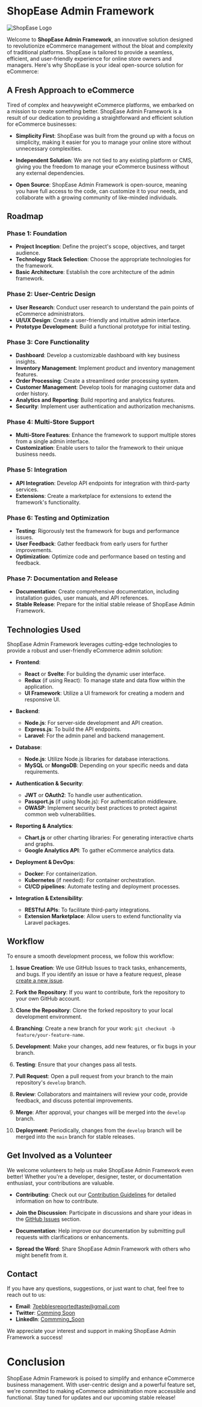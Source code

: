 # ShopEase Admin Framework

![ShopEase Logo](shopease-logo.png)

Welcome to **ShopEase Admin Framework**, an innovative solution designed to revolutionize eCommerce management without the bloat and complexity of traditional platforms. ShopEase is tailored to provide a seamless, efficient, and user-friendly experience for online store owners and managers. Here's why ShopEase is your ideal open-source solution for eCommerce:

## A Fresh Approach to eCommerce

Tired of complex and heavyweight eCommerce platforms, we embarked on a mission to create something better. ShopEase Admin Framework is a result of our dedication to providing a straightforward and efficient solution for eCommerce businesses:

- **Simplicity First**: ShopEase was built from the ground up with a focus on simplicity, making it easier for you to manage your online store without unnecessary complexities.

- **Independent Solution**: We are not tied to any existing platform or CMS, giving you the freedom to manage your eCommerce business without any external dependencies.

- **Open Source**: ShopEase Admin Framework is open-source, meaning you have full access to the code, can customize it to your needs, and collaborate with a growing community of like-minded individuals.


## Roadmap

### Phase 1: Foundation

- **Project Inception**: Define the project's scope, objectives, and target audience.
- **Technology Stack Selection**: Choose the appropriate technologies for the framework.
- **Basic Architecture**: Establish the core architecture of the admin framework.

### Phase 2: User-Centric Design

- **User Research**: Conduct user research to understand the pain points of eCommerce administrators.
- **UI/UX Design**: Create a user-friendly and intuitive admin interface.
- **Prototype Development**: Build a functional prototype for initial testing.

### Phase 3: Core Functionality

- **Dashboard**: Develop a customizable dashboard with key business insights.
- **Inventory Management**: Implement product and inventory management features.
- **Order Processing**: Create a streamlined order processing system.
- **Customer Management**: Develop tools for managing customer data and order history.
- **Analytics and Reporting**: Build reporting and analytics features.
- **Security**: Implement user authentication and authorization mechanisms.

### Phase 4: Multi-Store Support

- **Multi-Store Features**: Enhance the framework to support multiple stores from a single admin interface.
- **Customization**: Enable users to tailor the framework to their unique business needs.

### Phase 5: Integration

- **API Integration**: Develop API endpoints for integration with third-party services.
- **Extensions**: Create a marketplace for extensions to extend the framework's functionality.

### Phase 6: Testing and Optimization

- **Testing**: Rigorously test the framework for bugs and performance issues.
- **User Feedback**: Gather feedback from early users for further improvements.
- **Optimization**: Optimize code and performance based on testing and feedback.

### Phase 7: Documentation and Release

- **Documentation**: Create comprehensive documentation, including installation guides, user manuals, and API references.
- **Stable Release**: Prepare for the initial stable release of ShopEase Admin Framework.

## Technologies Used

ShopEase Admin Framework leverages cutting-edge technologies to provide a robust and user-friendly eCommerce admin solution:

- **Frontend**:
  - **React** or **Svelte**: For building the dynamic user interface.
  - **Redux** (if using React): To manage state and data flow within the application.
  - **UI Framework**: Utilize a UI framework for creating a modern and responsive UI.

- **Backend**:
  - **Node.js**: For server-side development and API creation.
  - **Express.js**: To build the API endpoints.
  - **Laravel**: For the admin panel and backend management.

- **Database**:
  - **Node.js**: Utilize Node.js libraries for database interactions.
  - **MySQL** or **MongoDB**: Depending on your specific needs and data requirements.

- **Authentication & Security**:
  - **JWT** or **OAuth2**: To handle user authentication.
  - **Passport.js** (if using Node.js): For authentication middleware.
  - **OWASP**: Implement security best practices to protect against common web vulnerabilities.

- **Reporting & Analytics**:
  - **Chart.js** or other charting libraries: For generating interactive charts and graphs.
  - **Google Analytics API**: To gather eCommerce analytics data.

- **Deployment & DevOps**:
  - **Docker**: For containerization.
  - **Kubernetes** (if needed): For container orchestration.
  - **CI/CD pipelines**: Automate testing and deployment processes.

- **Integration & Extensibility**:
  - **RESTful APIs**: To facilitate third-party integrations.
  - **Extension Marketplace**: Allow users to extend functionality via Laravel packages.



## Workflow

To ensure a smooth development process, we follow this workflow:

1. **Issue Creation**: We use GitHub Issues to track tasks, enhancements, and bugs. If you identify an issue or have a feature request, please [create a new issue](https://github.com/7Pebbles/ShopEase_Admin/issues).

2. **Fork the Repository**: If you want to contribute, fork the repository to your own GitHub account.

3. **Clone the Repository**: Clone the forked repository to your local development environment.

4. **Branching**: Create a new branch for your work: `git checkout -b feature/your-feature-name`.

5. **Development**: Make your changes, add new features, or fix bugs in your branch.

6. **Testing**: Ensure that your changes pass all tests.

7. **Pull Request**: Open a pull request from your branch to the main repository's `develop` branch.

8. **Review**: Collaborators and maintainers will review your code, provide feedback, and discuss potential improvements.

9. **Merge**: After approval, your changes will be merged into the `develop` branch.

10. **Deployment**: Periodically, changes from the `develop` branch will be merged into the `main` branch for stable releases.

## Get Involved as a Volunteer

We welcome volunteers to help us make ShopEase Admin Framework even better! Whether you're a developer, designer, tester, or documentation enthusiast, your contributions are valuable.

- **Contributing**: Check out our [Contribution Guidelines](CONTRIBUTING.md) for detailed information on how to contribute.

- **Join the Discussion**: Participate in discussions and share your ideas in the [GitHub Issues](https://github.com/7Pebbles/ShopEase_Admin/issues) section.

- **Documentation**: Help improve our documentation by submitting pull requests with clarifications or enhancements.

- **Spread the Word**: Share ShopEase Admin Framework with others who might benefit from it.

## Contact

If you have any questions, suggestions, or just want to chat, feel free to reach out to us:

- **Email**: [7pebblesreportedtaste@gmail.com](7pebblesreportedtaste@gmail.com)
- **Twitter**: [Comming Soon](#)
- **LinkedIn**: [Commming_Soon](#)

We appreciate your interest and support in making ShopEase Admin Framework a success!


# Conclusion

ShopEase Admin Framework is poised to simplify and enhance eCommerce business management. With user-centric design and a powerful feature set, we're committed to making eCommerce administration more accessible and functional. Stay tuned for updates and our upcoming stable release!
